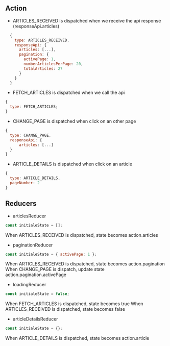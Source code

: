 ## Action

- ARTICLES_RECEIVED is dispatched when we receive the api response (responseApi.articles)

```javascript
  {
    type: ARTICLES_RECEIVED,
    responseApi: {
      articles: [...],
      pagination: {
        activePage: 1,
        numberArticlesPerPage: 20,
        totalArticles: 27
      }
    }
  }
```

- FETCH_ARTICLES is dispatched when we call the api

```javascript
{
  type: FETCH_ARTICLES;
}
```

- CHANGE_PAGE is dispatched when click on an other page

```javascript
{
  type: CHANGE_PAGE,
  responseApi: {
      articles: [...]
  }
}
```

- ARTICLE_DETAILS is dispatched when click on an article

```javascript
{
  type: ARTICLE_DETAILS,
  pageNumber: 2
}
```

## Reducers

- articlesReducer

```javascript
const initialeState = [];
```

When ARTICLES_RECEIVED is dispatched, state becomes action.articles

- paginationReducer

```javascript
const initialeState = { activePage: 1 };
```

When ARTICLES_RECEIVED is dispatched, state becomes action.pagination
When CHANGE_PAGE is dispatch, update state action.pagination.activePage

- loadingReducer

```javascript
const initialeState = false;
```

When FETCH_ARTICLES is dispatched, state becomes true
When ARTICLES_RECEIVED is dispatched, state becomes false

- articleDetailsReducer

```javascript
const initialeState = {};
```

When ARTICLE_DETAILS is dispatched, state becomes action.article
